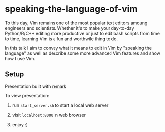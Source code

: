 # speaking-the-language-of-vim

To this day, Vim remains one of the most popular text editors amoung engineers and scientists. Whether it's to make your day-to-day Python/R/C++ editing more productive or just to edit bash scripts from time to time, learning Vim is a fun and worthwile thing to do.

In this talk I aim to convey what it means to edit in Vim by "speaking the language" as well as describe some more advanced Vim features and show how I use Vim.

## Setup

Presentation built with [remark](https://github.com/gnab/remark)

To view presentation:

1. run `start_server.sh` to start a local web server

1. visit `localhost:8000` in web browser

1. enjoy :)
